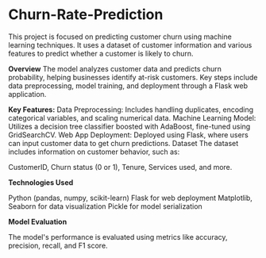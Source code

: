 # Churn-Rate-Prediction

This project is focused on predicting customer churn using machine learning techniques. It uses a dataset of customer information and various features to predict whether a customer is likely to churn.

**Overview**
The model analyzes customer data and predicts churn probability, helping businesses identify at-risk customers. Key steps include data preprocessing, model training, and deployment through a Flask web application.

**Key Features:**
Data Preprocessing: Includes handling duplicates, encoding categorical variables, and scaling numerical data.
Machine Learning Model: Utilizes a decision tree classifier boosted with AdaBoost, fine-tuned using GridSearchCV.
Web App Deployment: Deployed using Flask, where users can input customer data to get churn predictions.
Dataset
The dataset includes information on customer behavior, such as:

CustomerID, Churn status (0 or 1), Tenure, Services used, and more.

**Technologies Used**

Python (pandas, numpy, scikit-learn)
Flask for web deployment
Matplotlib, Seaborn for data visualization
Pickle for model serialization

**Model Evaluation**

The model's performance is evaluated using metrics like accuracy, precision, recall, and F1 score.
